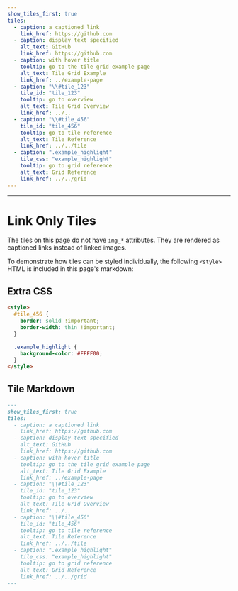 ```yaml
---
show_tiles_first: true
tiles:
  - caption: a captioned link
    link_href: https://github.com
  - caption: display text specified
    alt_text: GitHub
    link_href: https://github.com
  - caption: with hover title
    tooltip: go to the tile grid example page
    alt_text: Tile Grid Example
    link_href: ../example-page
  - caption: "\\#tile_123"
    tile_id: "tile_123"
    tooltip: go to overview
    alt_text: Tile Grid Overview
    link_href: ../..
  - caption: "\\#tile_456"
    tile_id: "tile_456"
    tooltip: go to tile reference
    alt_text: Tile Reference
    link_href: ../../tile
  - caption: ".example_highlight"
    tile_css: "example_highlight"
    tooltip: go to grid reference
    alt_text: Grid Reference
    link_href: ../../grid
---
```

<style> #tile_456 {border: solid !important;border-width: thin !important;}.example_highlight {background-color: #FFFF00;}</style>
<hr>

# Link Only Tiles 
The tiles on this page do not have `img_*` attributes.  They are rendered as captioned links instead of linked images.

To demonstrate how tiles can be styled individually, the following `<style>` HTML is included in this page's markdown:

## Extra CSS
```html
<style>
  #tile_456 {
    border: solid !important;
    border-width: thin !important;
  }

  .example_highlight {
    background-color: #FFFF00;
  } 
</style>
```

## Tile Markdown

```markdown
---
show_tiles_first: true
tiles:
  - caption: a captioned link
    link_href: https://github.com
  - caption: display text specified
    alt_text: GitHub
    link_href: https://github.com
  - caption: with hover title
    tooltip: go to the tile grid example page
    alt_text: Tile Grid Example
    link_href: ../example-page
  - caption: "\\#tile_123"
    tile_id: "tile_123"
    tooltip: go to overview
    alt_text: Tile Grid Overview
    link_href: ../..
  - caption: "\\#tile_456"
    tile_id: "tile_456"
    tooltip: go to tile reference
    alt_text: Tile Reference
    link_href: ../../tile
  - caption: ".example_highlight"
    tile_css: "example_highlight"
    tooltip: go to grid reference
    alt_text: Grid Reference
    link_href: ../../grid
---
```
